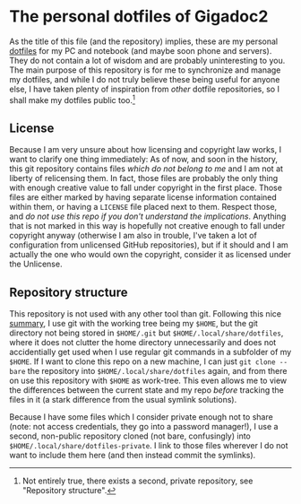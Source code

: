 # The personal dotfiles of Gigadoc2
As the title of this file (and the repository) implies, these are my personal
[dotfiles][1] for my PC and notebook (and maybe soon phone and servers). They
do not contain a lot of wisdom and are probably uninteresting to you. The main
purpose of this repository is for me to synchronize and manage my dotfiles, and
while I do not truly believe these being useful for anyone else, I have
taken plenty of inspiration from _other_ dotfile repositories, so I shall make
my dotfiles public too.[^1]

## License
Because I am very unsure about how licensing and copyright law works, I want to
clarify one thing immediately: As of now, and soon in the history, this git
repository contains files _which do not belong to me_ and I am not at liberty of
relicensing them. In fact, those files are probably the only thing with enough
creative value to fall under copyright in the first place. Those files are
either marked by having separate license information contained within them, or
having a `LICENSE` file placed next to them. Respect those, and _do not use this
repo if you don't understand the implications_.
Anything that is not marked in this way is hopefully not creative enough to fall
under copyright anyway (otherwise I am also in trouble, I've taken a lot of
configuration from unlicensed GitHub repositories), but if it should and I am
actually the one who would own the copyright, consider it as licensed under the
Unlicense.

## Repository structure
This repository is not used with any other tool than git. Following this nice
[summary][2], I use git with the working tree being my `$HOME`, but the git
directory not being stored in `$HOME/.git` but `$HOME/.local/share/dotfiles`,
where it does not clutter the home directory unnecessarily and does not
accidentially get used when I use regular git commands in a subfolder of my
`$HOME`.
If I want to clone this repo on a new machine, I can just `git clone --bare` the
repository into `$HOME/.local/share/dotfiles` again, and from there on use
this repository with `$HOME` as work-tree. This even allows me to view the
differences between the current state and my repo _before_ tracking the files in
it (a stark difference from the usual symlink solutions).

Because I have some files which I consider private enough not to share (note:
not access credentials, they go into a password manager!), I use a second,
non-public repository cloned (not bare, confusingly) into
`$HOME/.local/share/dotfiles-private`. I link to those files wherever I do not
want to include them here (and then instead commit the symlinks).

[1]: <https://en.wikipedia.org/wiki/Hidden_file_and_hidden_directory#Unix_and_Unix-like_environments> "Wikipedia on dotfiles"
[2]: <https://wiki.archlinux.org/index.php/Dotfiles#Tracking_dotfiles_directly_with_Git> "Tracking dotfiles directly with Git"
[^1]: Not entirely true, there exists a second, private repository, see
"Repository structure".
